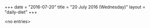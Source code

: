 +++
date = "2016-07-20"
title = "20 July 2016 (Wednesday)"
layout = "daily-diet"
+++

<p>&lt;no entries&gt;</p>